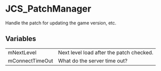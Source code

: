 # JCS_PatchManager

Handle the patch for updating the game version, etc.


## Variables

<table>
  <tr>
    <td>mNextLevel</td>
    <td>Next level load after the patch checked.</td>
  </tr>
  <tr>
    <td>mConnectTimeOut</td>
    <td>What do the server time out?</td>
  </tr>
</table>
